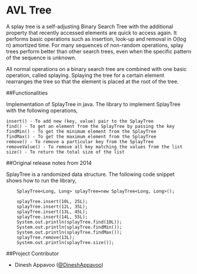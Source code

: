 AVL Tree
=========

A splay tree is a self-adjusting Binary Search Tree with the additional property that recently accessed elements are quick to access again. It performs basic operations such as insertion, look-up and removal in O(log n) amortized time. For many sequences of non-random operations, splay trees perform better than other search trees, even when the specific pattern of the sequence is unknown.

All normal operations on a binary search tree are combined with one basic operation, called splaying. Splaying the tree for a certain element rearranges the tree so that the element is placed at the root of the tree.

##Functionalities

Implementation of SplayTree in java. The library to implement SplayTree with the following operations,


    insert() - To add new (key, value) pair to the SplayTree
    find() - To get an element from the SplayTree by passing the key
    findMin() - To get the minimum element from the SplayTree
    findMax() - To get the maximum element from the SplayTree
    remove() - To remove a particular key from the SplayTree
    removeValue() - To remove all key matching the values from the list
    size() - To return the total size of the list
    

##Original release notes from 2014

SplayTree is a randomized data structure. The following code snippet shows how to run the library,


    	SplayTree<Long, Long> splayTree=new SplayTree<Long, Long>();
		
		splayTree.insert(10L, 25L);
		splayTree.insert(12L, 35L);
		splayTree.insert(13L, 45L);
		splayTree.insert(14L, 55L);
		System.out.println(splayTree.find(10L));
		System.out.println(splayTree.findMin());
		System.out.println(splayTree.findMax());
		splayTree.remove(13L);
		System.out.println(splayTree.size());
		
##Project Contributor

* Dinesh Appavoo ([@DineshAppavoo](https://twitter.com/DineshAppavoo))
